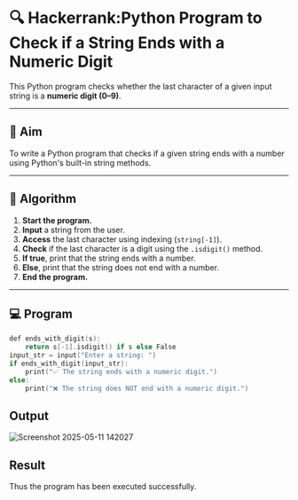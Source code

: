 # 🔍 Hackerrank:Python Program to Check if a String Ends with a Numeric Digit

This Python program checks whether the last character of a given input string is a **numeric digit (0–9)**.

---

## 🎯 Aim

To write a Python program that checks if a given string ends with a number using Python's built-in string methods.

---

## 🧠 Algorithm

1. **Start the program.**
2. **Input** a string from the user.
3. **Access** the last character using indexing (`string[-1]`).
4. **Check** if the last character is a digit using the `.isdigit()` method.
5. **If true**, print that the string ends with a number.
6. **Else**, print that the string does not end with a number.
7. **End the program.**

---

## 💻  Program
~~~c
def ends_with_digit(s):
    return s[-1].isdigit() if s else False 
input_str = input("Enter a string: ")
if ends_with_digit(input_str):
    print("✅ The string ends with a numeric digit.")
else:
    print("❌ The string does NOT end with a numeric digit.")
~~~

## Output
![Screenshot 2025-05-11 142027](https://github.com/user-attachments/assets/499c03b5-8abe-494f-aaea-4a75800e7923)


## Result
Thus the program has been executed successfully.
